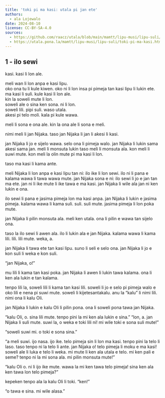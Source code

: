 ```yaml
---
title: 'toki pi ma kasi: utala pi jan ete'
authors:
  - ala Lojewalo
date: 2024-08-10
license: CC-BY-SA-4.0
sources:
  - https://github.com/raacz/utala/blob/main/mamtt/lipu-musi/lipu-suli/toki-pi-ma-kasi.md
  - https://utala.pona.la/mamtt/lipu-musi/lipu-suli/toki-pi-ma-kasi.html
---
```


## 1 - ilo sewi

kasi. kasi li lon ale. 

meli wan li lon anpa e kasi lipu.  
oko ona tu li kule kiwen. oko ni li lon insa pi pimeja tan kasi lipu li lukin ete.   
ma kasi li suli. kule kasi li lon ale.  
kin la soweli mute li lon.  
soweli ale o sina ken sona. ni li lon.  
soweli lili. pipi suli. waso utala.  
akesi pi telo moli. kala pi kule wawa.

meli li sona e ona ale. kin la ona ale li sona e meli. 

nimi meli li jan Nijaka. taso jan Nijaka li jan li akesi li kasi. 

jan Nijaka li jo e sijelo wawa. selo ona li pimeja walo. jan Nijaka li lukin sama akesi sama jan. meli li monsuta lukin taso meli li monsuta ala. kon meli li suwi mute. kon meli la olin mute pi ma kasi li lon. 

taso ma kasi li kama ante.

meli Nijaka li lon anpa e kasi lipu tan ni: ilo ike li lon sewi. ilo ni li pana e kalama wawa li tawa wawa mute. jan Nijaka sona e ni: ilo sewi li jo e jan tan ma ete. jan ni li ike mute li ike tawa e ma kasi. jan Nijaka li wile ala jan ni ken lukin e ona.

ilo sewi li pana e jasima pimeja lon ma kasi anpa. jan Nijaka li lukin e jasima pimeja. kalama wawa li kama suli. suli. suli mute. jasima pimeja li lon poka mute.

jan Nijaka li pilin monsuta ala. meli ken utala. ona li pilin e wawa tan sijelo ona.

taso la ilo sewi li awen ala. ilo li lukin ala e jan Nijaka. kalama wawa li kama lili. lili. lili mute. weka, a.

jan Nijaka li tawa ete tan kasi lipu. suno li seli e selo ona. jan Nijaka li jo e kon suli li weka e kon suli. 

“jan Nijaka, o!”

mu lili li kama tan kasi poka. jan Nijaka li awen li lukin tawa kalama. ona li ken ala lukin e tan kalama.

tenpo lili la, soweli lili li kama tan kasi lili. soweli li jo e selo pi pimeja walo e oko lili e nena pi suwi mute. soweli li kijetesantakalu. anu la “kalu” li nimi lili. nimi ona li kalu Oli.

jan Nijaka li lukin e kalu Oli li pilin pona. ona li soweli pona tawa jan Nijaka.

“kalu Oli, o. sina lili mute. tenpo pini la mi ken ala lukin e sina.”
“lon, a. jan Nijaka li suli mute. suwi la, o weka e toki lili ni! mi wile toki e sona suli mute!”

“soweli suwi mi. o toki e sona sina.”

“a meli suwi. ijo nasa. ijo ike. telo pimeja sin li lon ma kasi. tenpo pini la telo li laso. taso tenpo ni la telo li ante. jan Nijaka o! telo pimeja li moku e ma kasi! soweli ale li luka e telo li weka. mi mute li ken ala utala e telo. mi ken pali e seme? tenpo ni la mi sona ala. mi pilin monsuta mute!”

“kalu Oli o. ni li ijo ike mute. wawa la mi ken tawa telo pimeja! sina ken ala ken tawa lon telo pimeja?”

kepeken tenpo ala la kalu Oli li toki. “ken!”

“o tawa e sina. mi wile alasa.”
